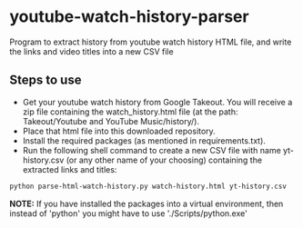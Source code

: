 # youtube-watch-history-parser
Program to extract history from youtube watch history HTML file, and write the links and video titles into a new CSV file

## Steps to use

- Get your youtube watch history from Google Takeout. You will receive a zip file containing the watch_history.html file (at the path: Takeout/Youtube and YouTube Music/history/).
- Place that html file into this downloaded repository.
- Install the required packages (as mentioned in requirements.txt).
- Run the following shell command to create a new CSV file with name yt-history.csv (or any other name of your choosing) containing the extracted links and titles:

```sh
python parse-html-watch-history.py watch-history.html yt-history.csv
```

**NOTE:** If you have installed the packages into a virtual environment, then instead of 'python' you might have to use './Scripts/python.exe'